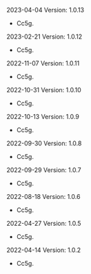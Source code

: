 2023-04-04 Version: 1.0.13
- Cc5g.

2023-02-21 Version: 1.0.12
- Cc5g.

2022-11-07 Version: 1.0.11
- Cc5g.

2022-10-31 Version: 1.0.10
- Cc5g.

2022-10-13 Version: 1.0.9
- Cc5g.

2022-09-30 Version: 1.0.8
- Cc5g.

2022-09-29 Version: 1.0.7
- Cc5g.

2022-08-18 Version: 1.0.6
- Cc5g.

2022-04-27 Version: 1.0.5
- Cc5g.

2022-04-14 Version: 1.0.2
- Cc5g.

